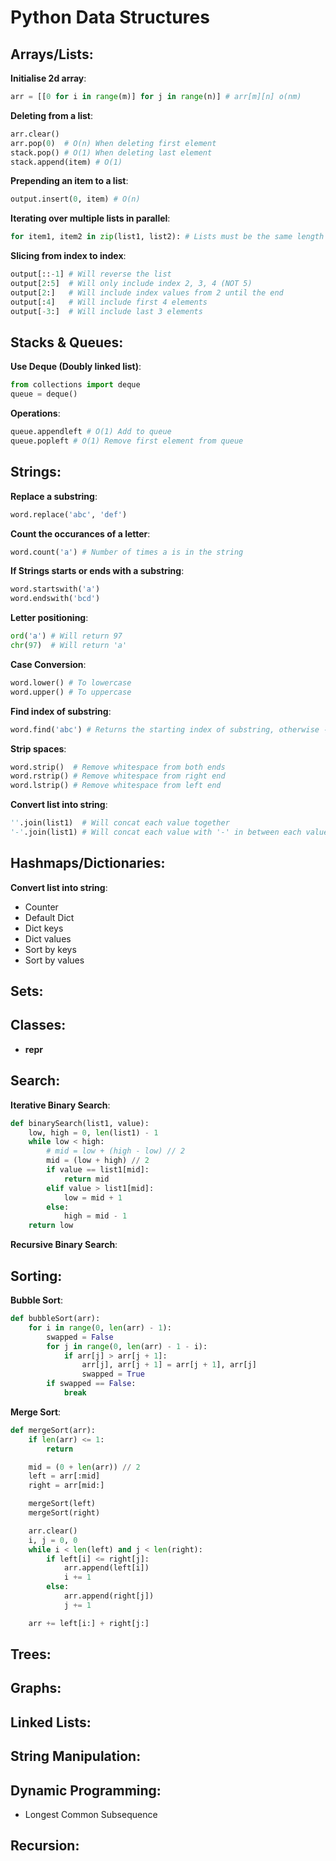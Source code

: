 # Python Data Structures

## Arrays/Lists:

**Initialise 2d array**:
```python
arr = [[0 for i in range(m)] for j in range(n)] # arr[m][n] o(nm)
```

**Deleting from a list**:
```python
arr.clear()
arr.pop(0)  # O(n) When deleting first element
stack.pop() # O(1) When deleting last element
stack.append(item) # O(1)
```

**Prepending an item to a list**: 
```python
output.insert(0, item) # O(n)
``` 

**Iterating over multiple lists in parallel**: 
```python
for item1, item2 in zip(list1, list2): # Lists must be the same length
```

**Slicing from index to index**: 
```python
output[::-1] # Will reverse the list
output[2:5]  # Will only include index 2, 3, 4 (NOT 5)
output[2:]   # Will include index values from 2 until the end
output[:4]   # Will include first 4 elements
output[-3:]  # Will include last 3 elements
```

## Stacks & Queues:

**Use Deque (Doubly linked list)**:
```python
from collections import deque
queue = deque()
```

**Operations**:
```python
queue.appendleft # O(1) Add to queue
queue.popleft # O(1) Remove first element from queue
```

## Strings:

**Replace a substring**:
```python
word.replace('abc', 'def')
```

**Count the occurances of a letter**:
```python
word.count('a') # Number of times a is in the string
```

**If Strings starts or ends with a substring**:
```python
word.startswith('a')
word.endswith('bcd')
```

**Letter positioning**:
```python
ord('a') # Will return 97
chr(97)  # Will return 'a'
```

**Case Conversion**:
```python
word.lower() # To lowercase
word.upper() # To uppercase
```

**Find index of substring**:
```python
word.find('abc') # Returns the starting index of substring, otherwise -1 if not found
```

**Strip spaces**:
```python
word.strip()  # Remove whitespace from both ends
word.rstrip() # Remove whitespace from right end
word.lstrip() # Remove whitespace from left end
```

**Convert list into string**:
```python
''.join(list1)  # Will concat each value together
'-'.join(list1) # Will concat each value with '-' in between each value
```

## Hashmaps/Dictionaries:

**Convert list into string**:


* Counter
* Default Dict
* Dict keys
* Dict values
* Sort by keys
* Sort by values

## Sets:


## Classes:

* __repr__

## Search:

**Iterative Binary Search**:
```python
def binarySearch(list1, value):
    low, high = 0, len(list1) - 1
    while low < high:
        # mid = low + (high - low) // 2
        mid = (low + high) // 2
        if value == list1[mid]:
            return mid
        elif value > list1[mid]:
            low = mid + 1
        else:
            high = mid - 1
    return low
```

**Recursive Binary Search**:

## Sorting:

**Bubble Sort**:
```python
def bubbleSort(arr):
    for i in range(0, len(arr) - 1):
        swapped = False
        for j in range(0, len(arr) - 1 - i):
            if arr[j] > arr[j + 1]:
                arr[j], arr[j + 1] = arr[j + 1], arr[j]
                swapped = True
        if swapped == False:
            break
```
**Merge Sort**:
```python
def mergeSort(arr): 
    if len(arr) <= 1: 
        return

    mid = (0 + len(arr)) // 2
    left = arr[:mid] 
    right = arr[mid:] 

    mergeSort(left) 
    mergeSort(right) 

    arr.clear()
    i, j = 0, 0
    while i < len(left) and j < len(right):
        if left[i] <= right[j]:
            arr.append(left[i])
            i += 1
        else:
            arr.append(right[j])
            j += 1            

    arr += left[i:] + right[j:]
```

## Trees:

## Graphs:

## Linked Lists:

## String Manipulation:

## Dynamic Programming:

* Longest Common Subsequence

## Recursion:

